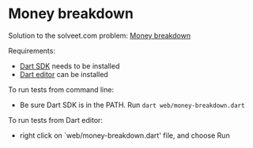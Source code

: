 Money breakdown
===============

Solution to the solveet.com problem: [Money breakdown](http://www.solveet.com/exercises/Desglose-en-billetes/320)

Requirements:

- [Dart SDK](https://www.dartlang.org) needs to be installed
- [Dart editor](https://www.dartlang.org) can be installed

To run tests from command line:

- Be sure Dart SDK is in the PATH. Run `dart web/money-breakdown.dart`

To run tests from Dart editor:

- right click on `web/money-breakdown.dart' file, and choose Run
